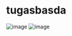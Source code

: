 # tugasbasda
![image](https://github.com/fiter1221/tugasbasda/assets/145202407/849ce264-6ad1-4da1-96c5-fb8919f76ca5)
![image](https://github.com/fiter1221/tugasbasda/assets/145202407/c493e324-29d1-427c-afad-d14bfc0a964e)
